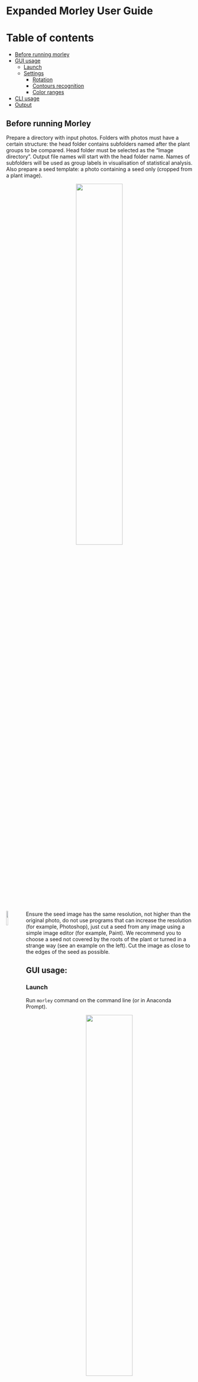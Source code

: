 # Expanded Morley User Guide

Table of contents
=================

<!--ts-->
   * [Before running morley](#Before-running-morley)
   * [GUI usage](#GUI-usage)
      * [Launch](#Launch)
      * [Settings](#Parameters-setting)
        * [Rotation](#Rotation)
        * [Contours recognition](#Contours-recognition)
        * [Color ranges](#Color-ranges)
   * [CLI usage](#CLI-usage)
   * [Output](#Output)

<!--te-->

## Before running Morley
Prepare a directory with input photos. Folders with photos must have a certain structure:
the head folder contains subfolders named after the plant groups to be compared.
Head folder must be selected as the “Image directory”. Output file names will start with the head folder name.
Names of subfolders will be used as group labels in visualisation of statistical analysis.
Also prepare a seed template: a photo containing a seed only (cropped from a plant image).

<p align="center">
<img src="folder_tree_wo_template.png" width=50% height=50%>
</p>

 <p>
   <img src="template.JPG" width=10% align="left" />
 </p>


Ensure the seed image has the same resolution, not higher than the original photo,
do not use programs that can increase the resolution (for example, Photoshop), just cut a seed from any image using
a simple image editor (for example, Paint). We recommend you to choose a seed not covered by the roots of the plant
or turned in a strange way (see an example on the left).
Cut the image as close to the edges of the seed as possible.


## GUI usage:

### Launch
 Run `morley` command on the command line (or in Anaconda Prompt).

<p align="center">
<img src="load button.PNG" width=50% height=50%>
</p>

*For quick start, download the [example data](../photos.zip), or select your own photos.
To test the program you can run it using bigger photo sets placed here: https://github.com/dashabezik/plants*

### Parameters setting
- Select the head directory with folders containing input photos as input directory.
- Select file with seed template.
- Select output directory.
- Set paper sticker size in $mm^2$, value = width (mm) x length (mm), and germination threshold in mm
  (seedlings with both sprout and root lengths below that threshold will be counted together with non-germinated seeds).
  For the example dataset, use 6241 for paper size in $mm^2$ and any germination threshold you prefer.
  Germination threshold is a parameter for evaluating germination rate.

#### Rotation
Rotate images by clicking the “Rotate image” button.
Select the angle so that the location of the objects and the sprout-root orientation correspond to the schematic image on the left.

<p align="center">
<img src="rotation.PNG" width=50% height=50%>
</p>

  >**NOTE:** For correct processing, the paper sticker should be the most left contour,
  the seeds must form a vertical line in the center, and the leaves and the roots must be on the left and right
  from that vertical line, respectively. All the original photos should have the same orientation of sprouts and roots.

After setting the rotation angle, all the photos will be properly rotated, including the seed template image.


#### Contour recognition

Click the "Recognition settings" button to set parameters for plant, root, sprout and seed recognition.
Initial parameters, that on average should be suitable for any dataset, are set by default.

At this step your goal is to find the values of the parameters to achieve covering plants with contours
and avoid their merging. Initial values of the parameters are set, you should just fix them a little bit if it is needed.
See the picture below to understand possible problems*.

<p align="center">
<img src="bluring_modified.png" width=70% height=70%>
</p>

\* *The parameter values for these pictures are chosen to be extreme.
When choosing options, the appearance of the contours will change less dramatically.*

  >**NOTE:**
  >What are the blurring parameters?
  >
  >‘morph’ is the size of structuring element for morphological transformation,
  >
  >‘gauss’ is the parameter of gaussian blurring,
  >
  >‘canny_top’ is the threshold for contour identification: any edges with intensity gradient more than ‘canny_top’ are detected as edges

Move the trackers to achieve the best recognition of whole plant contour:

<p align="center">
  <img src="2.PNG" width=50% height=50%>
</p>

#### Color ranges

Morley uses the HSV color coding. The window displays 6 trackers:
lower and upper bounds for each of the 3 encoding components (h, s, v).
The result of the selection will be the color range of pixels that correspond to the object that we want to highlight
in the picture. The window also shows the binary mask of the photo:
white pixels where the image pixel falls into the selected range, black where pixels do not fall into the range.
Your task at this stage is to choose 2 ranges (for sprouts and for roots) that will successfully display the desired objects.

<p>
  <img src="gl1_p1.jpg" width=30% align="left" />
</p>

For clearer separation of roots from sprouts, internally Morley will color the image in "blocks":
a green block for sprouts and a pink one for roots, so the hue (h) for roots and sprouts lies in distinct ranges
(roots - (125, 165) or wider and seedlings - (20, 55) or wider).

At this stage, the saturation parameter (s) does not affect anything
(so far we have not met such plants or photographs in the course of work),
therefore its limits cover the entire range (0.255).

The brightness parameter (v - value, or brightness) selects only light areas to exclude the dark background,
so its approximate values range from 100 to 255.

<p>
  <img src="h.png" width=40% />
</p>

<p>
  <img src="s.png" width=40% />
</p>

<p>
  <img src="v.png" width=40% />
</p>


<br clear="left"/>

<p>
  <img src="hsv.PNG" width=20% align="left" />
</p>

When you get to this tab, the default values for the color components of the **roots** are displayed.
Customize them or leave them as they are and click the "Set roots" button on the right.
Next, you need to choose a color range for the sprouts. To do this, move the hue sliders to a range of yellow-green hues
(for example, from 0 to 60). At this point, the exact numbers are not so important, because the shades are spaced
in hue into non-overlapping ranges. Set the hue range so that the sprouts are clearly visible and click "Set sprouts".

> **NOTE:**
> Keep in mind that internally Morley is dealing with a block-colored picture like the one shown above, but what you see
> is a binary mask where white shows the parts of the image that fit into the currently set HSV ranges.

<br clear="left"/>

<p align="center">
<img src="2tab.png" width=50% height=50%>
</p>

The next step, seed segmentation is quite similar to the previous one.
Here your goal is to find the color range for the seeds.
The window displays the same trackers and a **binary mask for an uncolored photo** (without block coloring).
You should now choose the range for the natural seed color.
The default parameters are selected for yellow seed (seeds of wheat and peas, that were used are yellow).

> Hue has only a yellow range (0, 20). The top value is 20 to exclude green pixels of sprouts.
> Saturation scale has a range (100, 255) to exclude white unsaturated pixels of roots and sprouts.
> Brightness scale has a light range (100, 255) to exclude the dark background and in some cases you can increase
> the bottom value to exclude some roots and sprouts areas.

<p align="center">
<img src="3tab.png" width=50% height=50%>
</p>

_____________________

Press the ‘RUN’ button to start processing. Program has accomplished evaluation when progress bar shows 100%
and logging window will notify you when the search is over.

## CLI usage

You can use Morley via a command-line interface. To run Morley CLI run `morley` commnd with arguments.
The main argument is a config file, which you can obtain from the GUI and edit manually as needed.

```
morley C:\Users\dasha\plants\set1.json
```

You can add extra parameters, for example to use one configuration file for different datasets use additional `-i`, `-t`
and `-o` parameters, which override the settings specified in the file.

Run `morley --help` in the terminal to get full information about CLI parameters:

```
morley [-h] [-i INPUT] [-t TEMPLATE] [-o OUTPUT_DIR] [-r {0,90,180,270}] [-a PAPER_AREA] [-g THRESHOLD] config

Morley CLI: run a Morley analysis in headless mode.

positional arguments:
  config                A JSON file with settings. You can obtain one by saving settings from GUI mode. Other
                        arguments override the values in config.

optional arguments:
  -h, --help            show this help message and exit
  -i INPUT, --input INPUT
                        Input directory.
  -t TEMPLATE, --template TEMPLATE
                        Template file.
  -o OUTPUT_DIR, --output-dir OUTPUT_DIR
                        Output directory.
  -r {0,90,180,270}, --rotation {0,90,180,270}
                        Input photo rotation.
  -a PAPER_AREA, --paper-area PAPER_AREA
                        Paper area, mm^2.
  -g THRESHOLD, --threshold THRESHOLD
                        Germination threshold, mm.
```

## Output
The output files can be found in the output directory. Morley generates the following files:

- CSV tables with p-values<sup>1</sup> corresponding to all pairwise comparisons between sample groups,
  the calculated germination efficiency<sup>2</sup>, sprout and root lengths<sup>3</sup>,
  total plant areas and the summary table with all digital measurements<sup>4</sup>.

- figures characterizing distributions of measured plant sizes, bar plots with mean values and standard deviations,
  and heatmaps visualizing the conclusions on statistical significance of the morphometric changes.

> 1. ***Statistical analysis.*** Each sample group is tested for Gauss distribution using the Shapiro-Wilk test,
> with a p-value threshold of 0.05. Next, the null hypothesis that the means for two sample groups are equal is tested
> using either parametric Unpaired T-test or nonparametric Mann-Whitney test, depending on the results of normality testing.
> The p-value below 0.05 is used as default criterion for rejecting the null hypothesis.
> 2. ***Germination efficiency.*** Germination efficiency is calculated as the ratio of the number of plants
> with the length of roots and sprouts above the germination threshold (simultaneously) divided by the total number of plants.
> 3. ***Root length***. The programm calculates two parameters for roots: "root sum" and "root max".
> The first parameter is the sum of the lengths of all the roots of a plant.
> The second parameter is the length of the longest root of a plant.
> 4. ***Tables***. Tables with individual parameters: a table in which the columns are the names of the groups,
> and the rows are the plant number, the values are presented in $mm$ for lengths and in $mm^2$ for area.
> There may be gaps in this table, such situations mean that this parameter for a particular plant is null,
> which does not mean a null value for another parameter (for example, the plant already has a root, but does not yet have a sprout).
> Thus, you do not lose information about the correspondence of one parameter to another.
> The summary table is a table, the columns of which contain all the parameters for each photo
> (therefore, the number of rows in each column is the number of plants in this photo).
